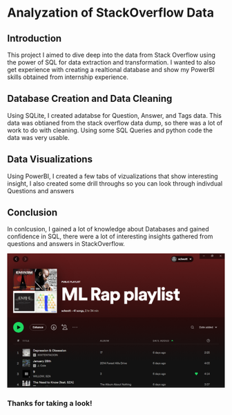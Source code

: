 # Analyzation of StackOverflow Data
## Introduction
This project I aimed to dive deep into the data from Stack Overflow using the power of SQL for data extraction and transformation. I wanted to also get experience with creating a realtional database and show my PowerBI skills obtained from internship experience.

## Database Creation and Data Cleaning
Using SQLite, I created  adatabse for Question, Answer, and Tags data. This data was obtianed from the stack overflow data dump, so there was a lot of work to do with cleaning. Using some SQL Queries and python code the data was very usable.

## Data Visualizations
Using PowerBI, I created a few tabs of vizualizations that show interesting insight, I also created some drill throughs so you can look through indivdual Questions and answers

## Conclusion
In conlcusion, I gained a lot of knowledge about Databases and gained confidence in SQL, there were a lot of interesting insights gathered from questions and answers in StackOverflow.

![alt text](https://github.com/scheott/Spotify_Song_Predictor/blob/main/Screenshot%202023-02-05%20220729.png)

### Thanks for taking a look!
